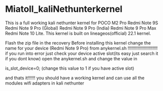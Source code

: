 # Miatoll_kaliNethunterkernel
This is a full working kali nethunter kernel for POCO M2 Pro Redmi Note 9S Redmi Note 9 Pro (Global) Redmi Note 9 Pro (India) Redmi Note 9 Pro Max Redmi Note 10 Lite. 
This kernel is built on lineageos(official) 22.1 kernel.

Flash the zip file in the recovery 
Before installing this kernel change the name for your device (Redmi Note 9 Pro) from anykernel.sh
                        !!!!!!!!!!!!!!!!!!!!!!!!
if you run into error just check your device active slot(its easy just search it if you dont know)
open the anykernel.sh and change the value in

is_slot_device=0;  (change this value to 1 if you have active slot) 

and thats it!!!!!!
you should have a working kernel and can use all the modules wifi adapters in kali nethunter 
